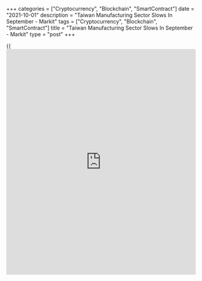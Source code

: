 +++
categories = ["Cryptocurrency", "Blockchain", "SmartContract"]
date = "2021-10-01"
description = "Taiwan Manufacturing Sector Slows In September - Markit"
tags = ["Cryptocurrency", "Blockchain", "SmartContract"]
title = "Taiwan Manufacturing Sector Slows In September - Markit"
type = "post"
+++

{{<iframe id="large-banner" src="https://www.bounty.group/#slide=7.0" width="100%" height="600" scrolling="no" style="border: 0px solid rgb(216, 221, 230); border-radius: 3px;">}}

The manufacturing sector in Taiwan continued to expand in September,
albeit at a slower rate, the latest survey from Markit Economics showed
on Friday with a manufacturing PMI score of 54.7.

That's down from 58.5 in August although it remains well above the boom-
or-bust line of 50 that separates expansion from contraction.

Taiwanese goods producers noted a much softer rise in overall new work
at the end of the third quarter. Notably, the rate of increase was the
weakest recorded for 14 months and only mild. The pandemic was
reportedly a key factor weighing on sales. New export [business][1] also
expanded at a slower pace, though the upturn was nonetheless sharp
overall.

In line with the trend for total new work, production increased only
modestly in September, with the rate of growth also slipping to a
14-month low. Companies commented that raw material shortages and
supplier delays had also limited production.

For comments and feedback [contact](https://www.playgroundfx.com/contact/): editorial@rtt[news](https://www.letsplayfx.com/blog/forex-news-website/).com

[Economic News][2]

 **What parts of the world are seeing the best (and worst) economic
performances lately? Click[here][3] to check out our [Econ Scorecard][3]
and find out! See up-to-the-moment [ranking](https://www.playgroundfx.com/blog/crypto-exchange-ranking/)s for the best and worst
performers in [GDP][3], [unemployment rate][4], [inflation][5] and much
more.**

   1. www.rtt[news](https://www.letsplayfx.com/blog/forex-news-website/).com/Content/Business.aspx
   2. www.rtt[news](https://www.letsplayfx.com/blog/forex-news-website/).com/Content/EconomicNews.aspx
   3. www.rtt[news](https://www.letsplayfx.com/blog/forex-news-website/).com/economic-scorecard/world-rank/GDP/highest-performance.aspx
   4. www.rtt[news](https://www.letsplayfx.com/blog/forex-news-website/).com/economic-scorecard/world-rank/unemployment-rate/lowest-performance.aspx
   5. www.rtt[news](https://www.letsplayfx.com/blog/forex-news-website/).com/economic-scorecard/world-rank/CPI/highest-performance.aspx